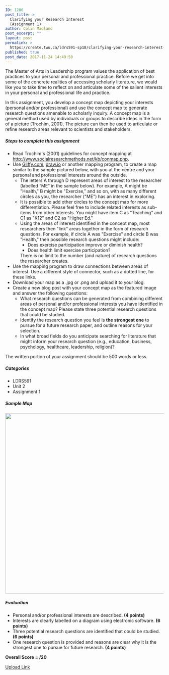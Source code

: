 ```yaml
---
ID: 1286
post_title: >
  Clarifying your Research Interest
  (Assignment 1)
author: Colin Madland
post_excerpt: ""
layout: post
permalink: >
  https://create.twu.ca/ldrs591-sp18/clarifying-your-research-interest-2/
published: true
post_date: 2017-11-24 14:49:50
---
```

The Master of Arts in Leadership program values the application of best practices to your personal and professional practice. Before we get into some of the concrete realities of accessing scholarly literature, we would like you to take time to reflect on and articulate some of the salient interests in your personal and professional life and practice.

In this assignment, you develop a concept map depicting your interests (personal and/or professional) and use the concept map to generate research questions amenable to scholarly inquiry. A concept map is a general method used by individuals or groups to describe ideas in the form of a picture (Trochim, 2001). The picture can then be used to articulate or refine research areas relevant to scientists and stakeholders.

<h5>Steps to complete this assignment</h5>

<ul>
    <li>Read Trochim's (2001) guidelines for concept mapping at <a href="http://www.socialresearchmethods.net/kb/conmap.htm">http://www.socialresearchmethods.net/kb/conmap.php</a>.</li>
    <li>Use <a href="https://www.gliffy.com/">Gliffy.com</a>, <a href="https://www.draw.io/">draw.io</a> or another mapping program, to create a map similar to the sample pictured below, with you at the centre and your personal and professional interests around the outside.
<ul>
    <li>The letters A through D represent areas of interest to the researcher (labelled “ME” in the sample below). For example, A might be "Health," B might be "Exercise," and so on, with as many different circles as you, the researcher ("ME") has an interest in exploring.</li>
    <li>It is possible to add other circles to the concept map for more differentiation. Please feel free to include related interests as sub-items from other interests. You might have item C as "Teaching" and C1 as "K12" and C2 as "Higher Ed."</li>
    <li>Using the areas of interest identified in the concept map, most researchers then "link" areas together in the form of research questions. For example, if circle A was "Exercise" and circle B was "Health," then possible research questions might include:
<ul>
    <li>Does exercise participation improve or diminish health?</li>
    <li>Does health limit exercise participation?</li>
</ul>
There is no limit to the number (and nature) of research questions the researcher creates.</li>
</ul>
</li>
    <li>Use the mapping program to draw connections between areas of interest. Use a different style of connector, such as a dotted line, for these links.</li>
    <li>Download your map as a .jpg or .png and upload it to your blog.</li>
    <li>Create a new blog post with your concept map as the featured image and answer the following questions:
<ul>
    <li>What research questions can be generated from combining different areas of personal and/or professional interests you have identified in the concept map? Please state three potential research questions that could be studied.</li>
    <li>Identify the research question you feel is <strong>the strongest one</strong> to pursue for a future research paper, and outline reasons for your selection.</li>
    <li>In what broad fields do you anticipate searching for literature that might inform your research question (e.g., education, business, psychology, healthcare, leadership, religion)?</li>
</ul>
</li>
</ul>

The written portion of your assignment should be 500 words or less.

<h5>Categories</h5>

<ul>
    <li>LDRS591</li>
    <li>Unit 2</li>
    <li>Assignment 1</li>
</ul>

<h5>Sample Map</h5>

<img class="aligncenter size-full wp-image-2021" src="http://create.twu.ca/ldrs591-sp18/files/2017/11/Research-Interest-Concept-Map.png" alt="" width="561" height="571" />

<h5>Evaluation</h5>

<ul>
    <li>Personal and/or professional interests are described. <strong>(4 points)</strong></li>
    <li>Interests are clearly labelled on a diagram using electronic software. <strong>(6 points)</strong></li>
    <li>Three potential research questions are identified that could be studied. <strong>(6 points)</strong></li>
    <li>One research question is provided and reasons are clear why it is the strongest one to pursue for future research. <strong>(4 points)</strong></li>
</ul>

<strong>Overall Score = /20</strong>

<!--themify_builder_static--><a href="https://create.twu.ca/ldrs591-sp18/lessons/clarifying-your-research-interest/"> Upload Link </a><!--/themify_builder_static-->